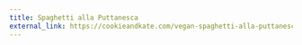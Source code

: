 ```yaml
---
title: Spaghetti alla Puttanesca
external_link: https://cookieandkate.com/vegan-spaghetti-alla-puttanesca/
---
```

